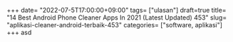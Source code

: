+++
date= "2022-07-5T17:00:00+09:00"
tags= ["ulasan"]
draft=true
title= "14 Best Android Phone Cleaner Apps In 2021 (Latest Updated)        453"
slug= "aplikasi-cleaner-android-terbaik-453"
categories= ["software, aplikasi"]
+++
asd
